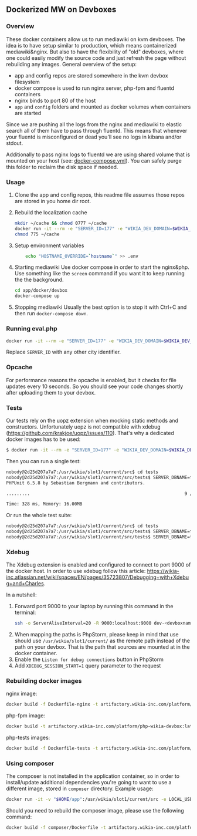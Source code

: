 ## Dockerized MW on Devboxes

### Overview

These docker containers allow us to run mediawiki on kvm devboxes. The idea is to have setup similar to production, which
means containerized mediawiki&nginx. But also to have the flexibility of "old" devboxes, where one could easily
modify the source code and just refresh the page without rebuilding any images.
General overview of the setup:
* app and config repos are stored somewhere in the kvm devbox filesystem
* docker compose is used to run nginx server, php-fpm and fluentd containers
* nginx binds to port 80 of the host
* `app` and `config` folders and mounted as docker volumes when containers are started

Since we are pushing all the logs from the nginx and mediawiki to elastic search all of them have to pass through fluentd.
This means that whenever your fluentd is misconfigured or dead you'll see no logs in kibana and/or stdout.

Additionally to pass nginx logs to fluentd we are using shared volume that is mounted on your host (see: [docker-compose.yml](docker-compose.yml)).
You can safely purge this folder to reclaim the disk space if needed.
 
### Usage

1. Clone the app and config repos, this readme file assumes those repos are stored in you home dir root.

2. Rebuild the localization cache
	```bash
	mkdir ~/cache && chmod 0777 ~/cache
    docker run -it --rm -e "SERVER_ID=177" -e "WIKIA_DEV_DOMAIN=$WIKIA_DEV_DOMAIN" -e "WIKIA_ENVIRONMENT=$WIKIA_ENVIRONMENT" -e "WIKIA_DATACENTER=$WIKIA_DATACENTER" -e "LOG_STDOUT_ONLY=yes" -v "$HOME/app":/usr/wikia/slot1/current/src:ro -v "$HOME/config":/usr/wikia/slot1/current/config:ro -v "$HOME/cache":/usr/wikia/slot1/current/cache/messages artifactory.wikia-inc.com/platform/php-wikia-devbox:latest php maintenance/rebuildLocalisationCache.php --primary
    chmod 775 ~/cache
    ``` 
3. Setup environment variables
	```bash
		echo "HOSTNAME_OVERRIDE=`hostname`" >> .env
	```
4. Starting mediawiki
Use docker compose in order to start the nginx&php. Use something like the `screen` command if you want it to keep 
running the the background.

	```bash
	cd app/docker/devbox
	docker-compose up
	```

5. Stopping mediawiki
	Usually the best option is to stop it with Ctrl+C and then run `docker-compose down`.

### Running eval.php
```bash
docker run -it --rm -e "SERVER_ID=177" -e "WIKIA_DEV_DOMAIN=$WIKIA_DEV_DOMAIN" -e "WIKIA_ENVIRONMENT=$WIKIA_ENVIRONMENT" -e "WIKIA_DATACENTER=$WIKIA_DATACENTER" -e "LOG_STDOUT_ONLY=yes" -e "HOSTNAME_OVERRIDE=`hostname`" -v "$HOME/app":/usr/wikia/slot1/current/src:ro -v "$HOME/config":/usr/wikia/slot1/current/config:ro -v "$HOME/cache":/usr/wikia/slot1/current/cache/messages artifactory.wikia-inc.com/platform/php-wikia-devbox:latest php maintenance/eval.php
```
Replace `SERVER_ID` with any other city identifier.

### Opcache

For performance reasons the opcache is enabled, but it checks for file updates every 10 seconds.
So you should see your code changes shortly after uploading them to your devbox.

### Tests

Our tests rely on the uopz extension when mocking static methods and constructors. Unfortunately uopz is not compatible
with xdebug (https://github.com/krakjoe/uopz/issues/110). That's why a dedicated docker images has to be used:

```bash
$ docker run -it --rm -e "SERVER_ID=177" -e "WIKIA_DEV_DOMAIN=$WIKIA_DEV_DOMAIN" -e "WIKIA_ENVIRONMENT=$WIKIA_ENVIRONMENT" -e "WIKIA_DATACENTER=$WIKIA_DATACENTER" -e "LOG_STDOUT_ONLY=yes" -e "HOSTNAME_OVERRIDE=`hostname`" -v "$HOME/app":/usr/wikia/slot1/current/src:ro -v "$HOME/config":/usr/wikia/slot1/current/config:ro -v "$HOME/cache":/usr/wikia/slot1/current/cache/messages artifactory.wikia-inc.com/platform/php-wikia-tests:latest bash
```

Then you can run a single test:
```bash
nobody@2d25d207a7a7:/usr/wikia/slot1/current/src$ cd tests
nobody@2d25d207a7a7:/usr/wikia/slot1/current/src/tests$ SERVER_DBNAME=firefly php run-test.php ../includes/wikia/tests/WikiaForceBaseDomainTest.php
PHPUnit 6.5.8 by Sebastian Bergmann and contributors.

.........                                                           9 / 9 (100%)

Time: 328 ms, Memory: 16.00MB
```

Or run the whole test suite:
```bash
nobody@2d25d207a7a7:/usr/wikia/slot1/current/src$ cd tests
nobody@2d25d207a7a7:/usr/wikia/slot1/current/src/tests$ SERVER_DBNAME=firefly php run-test.php --stderr --configuration=phpunit.xml --exclude-group Infrastructure,Integration,ExternalIntegration,ContractualResponsibilitiesValidation
nobody@2d25d207a7a7:/usr/wikia/slot1/current/src/tests$ SERVER_DBNAME=firefly php run-test.php --stderr --configuration=phpunit.xml --group Integration
```
### Xdebug

The Xdebug extension is enabled and configured to connect to port 9000 of the docker host. In order to use xdebug follow
this article: https://wikia-inc.atlassian.net/wiki/spaces/EN/pages/35723807/Debugging+with+Xdebug+and+Charles. 

In a nutshell:
1. Forward port 9000 to your laptop by running this command in the terminal:
    ```sh
    ssh -o ServerAliveInterval=20 -R 9000:localhost:9000 dev-<devboxname>-18
    ```
2. When mapping the paths is PhpStorm, please keep in mind that use should use `/usr/wikia/slot1/current/` as the remote 
path instead of the path on your devbox. That is the path that sources are mounted at in the docker
container.
3. Enable the `Listen for debug connections` button in PhpStorm
4. Add `XDEBUG_SESSION_START=1` query parameter to the request

### Rebuilding docker images

nginx image:
```bash
docker build -f Dockerfile-nginx -t artifactory.wikia-inc.com/platform/nginx-wikia-devbox:latest .
 ```
 
php-fpm image:
 ```bash
docker build -t artifactory.wikia-inc.com/platform/php-wikia-devbox:latest .
 ```

php-tests images:
 ```bash
docker build -f Dockerfile-tests -t artifactory.wikia-inc.com/platform/php-wikia-tests:latest .
 ```
 
### Using composer
The composer is not installed in the application container, so in order to install/update additional dependencies 
you're going to want to use a different image, stored in `composer` directory. Example usage:

```bash
docker run -it -v "$HOME/app":/usr/wikia/slot1/current/src -e LOCAL_USER_ID=`id -u $USER` artifactory.wikia-inc.com/platform/composer-wikia-devbox:latest php composer.phar require some/stuff
```

Should you need to rebuild the composer image, please use the following command:

```bash
docker build -f composer/Dockerfile -t artifactory.wikia-inc.com/platform/composer-wikia-devbox:latest .
```
